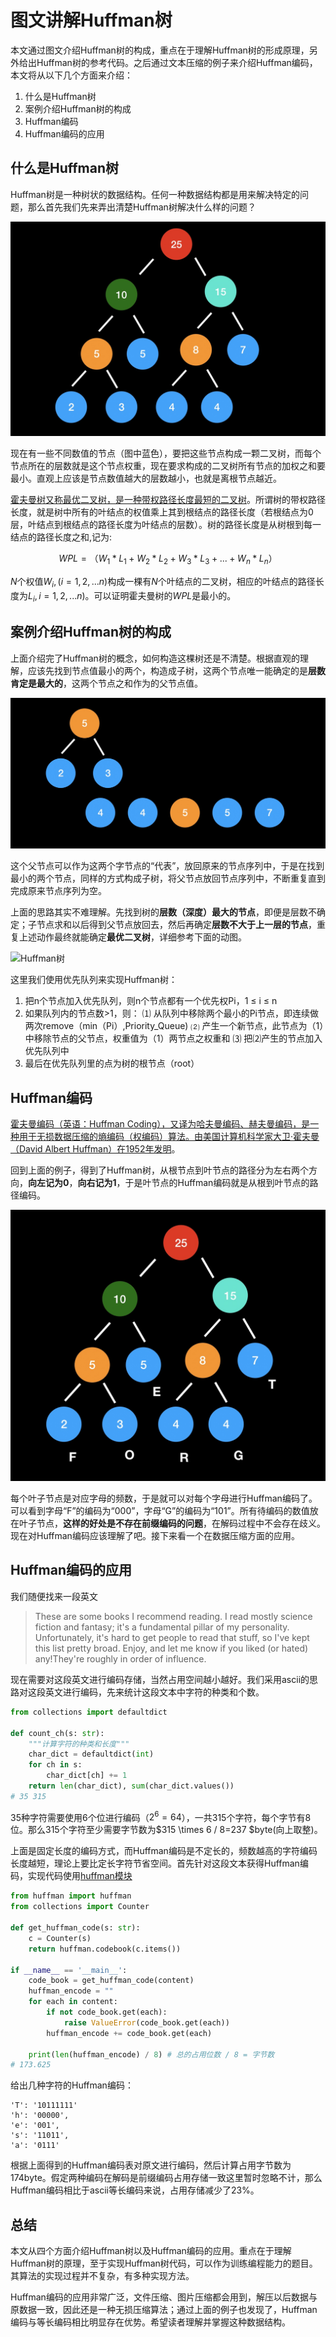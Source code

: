# 图文讲解Huffman树
本文通过图文介绍Huffman树的构成，重点在于理解Huffman树的形成原理，另外给出Huffman树的参考代码。之后通过文本压缩的例子来介绍Huffman编码，本文将从以下几个方面来介绍：

1. 什么是Huffman树
2. 案例介绍Huffman树的构成
3. Huffman编码
4. Huffman编码的应用

## 什么是Huffman树
Huffman树是一种树状的数据结构。任何一种数据结构都是用来解决特定的问题，那么首先我们先来弄出清楚Huffman树解决什么样的问题？

![-w670](media/15961001328642/15964227208043.jpg)

现在有一些不同数值的节点（图中蓝色），要把这些节点构成一颗二叉树，而每个节点所在的层数就是这个节点权重，现在要求构成的二叉树所有节点的加权之和要最小。直观上应该是节点数值越大的层数越小，也就是离根节点越近。

[霍夫曼树又称最优二叉树，是一种带权路径长度最短的二叉树](https://zh.wikipedia.org/wiki/%E9%9C%8D%E5%A4%AB%E6%9B%BC%E7%BC%96%E7%A0%81 "中文wiki霍夫曼编码")。所谓树的带权路径长度，就是树中所有的叶结点的权值乘上其到根结点的路径长度（若根结点为0层，叶结点到根结点的路径长度为叶结点的层数）。树的路径长度是从树根到每一结点的路径长度之和,记为:

$$ WPL =（W_1*L_1+W_2*L_2+W_3*L_3+ ...+W_n*L_n）$$

$N$个权值$W_i,(i=1,2,...n)$构成一棵有$N$个叶结点的二叉树，相应的叶结点的路径长度为$L_i,i=1,2,...n)$。可以证明霍夫曼树的$WPL$是最小的。

## 案例介绍Huffman树的构成
上面介绍完了Huffman树的概念，如何构造这棵树还是不清楚。根据直观的理解，应该先找到节点值最小的两个，构造成子树，这两个节点唯一能确定的是**层数肯定是最大的**，这两个节点之和作为的父节点值。

![-w715](media/15961001328642/15964231198569.jpg)

这个父节点可以作为这两个字节点的“代表”，放回原来的节点序列中，于是在找到最小的两个节点，同样的方式构成子树，将父节点放回节点序列中，不断重复直到完成原来节点序列为空。

上面的思路其实不难理解。先找到树的**层数（深度）最大的节点**，即便是层数不确定；子节点求和以后得到父节点放回去，然后再确定**层数不大于上一层的节点**，重复上述动作最终就能确定**最优二叉树**，详细参考下面的动图。

![Huffman树](media/15961001328642/Huffman%E6%A0%91.gif)

这里我们使用优先队列来实现Huffman树：

1. 把n个节点加入优先队列，则n个节点都有一个优先权Pi，1 ≤ i ≤ n
2. 如果队列内的节点数>1，则：
    ⑴ 从队列中移除两个最小的Pi节点，即连续做两次remove（min（Pi）,Priority_Queue)
    ⑵ 产生一个新节点，此节点为（1）中移除节点的父节点，权重值为（1）两节点之权重和
    ⑶ 把⑵产生的节点加入优先队列中
3. 最后在优先队列里的点为树的根节点（root）

## Huffman编码
[霍夫曼编码（英语：Huffman Coding），又译为哈夫曼编码、赫夫曼编码，是一种用于无损数据压缩的熵编码（权编码）算法。由美国计算机科学家大卫·霍夫曼（David Albert Huffman）在1952年发明](https://zh.wikipedia.org/wiki/%E9%9C%8D%E5%A4%AB%E6%9B%BC%E7%BC%96%E7%A0%81 "中文wiki霍夫曼编码")。

回到上面的例子，得到了Huffman树，从根节点到叶节点的路径分为左右两个方向，**向左记为0**，**向右记为1**，于是叶节点的Huffman编码就是从根到叶节点的路径编码。

![-w602](media/15961001328642/15964233982983.jpg)

每个叶子节点是对应字母的频数，于是就可以对每个字母进行Huffman编码了。可以看到字母“F”的编码为“000”，字母“G”的编码为“101”。所有待编码的数值放在叶子节点，**这样的好处是不存在前缀编码的问题**，在解码过程中不会存在歧义。现在对Huffman编码应该理解了吧。接下来看一个在数据压缩方面的应用。

## Huffman编码的应用
我们随便找来一段英文

> These are some books I recommend reading. I read mostly science fiction and fantasy; it's a fundamental pillar of my personality. Unfortunately, it's hard to get people to read that stuff, so I've kept this list pretty broad. Enjoy, and let me know if you liked (or hated) any!They're roughly in order of influence.

现在需要对这段英文进行编码存储，当然占用空间越小越好。我们采用ascii的思路对这段英文进行编码，先来统计这段文本中字符的种类和个数。

```python
from collections import defaultdict

def count_ch(s: str):
    """计算字符的种类和长度"""
    char_dict = defaultdict(int)
    for ch in s:
        char_dict[ch] += 1
    return len(char_dict), sum(char_dict.values())
# 35 315
```
35种字符需要使用6个位进行编码（$2^6 = 64$），一共315个字符，每个字节有8位。那么315个字符至少需要字节数为$315 \times 6 / 8=237 $byte(向上取整)。

上面是固定长度的编码方式，而Huffman编码是不定长的，频数越高的字符编码长度越短，理论上要比定长字符节省空间。首先针对这段文本获得Huffman编码，实现代码使用[huffman模块](https://pypi.org/project/huffman/)

```python
from huffman import huffman
from collections import Counter

def get_huffman_code(s: str):
    c = Counter(s)
    return huffman.codebook(c.items())

if __name__ == '__main__':
    code_book = get_huffman_code(content)
    huffman_encode = ""
    for each in content:
        if not code_book.get(each):
            raise ValueError(code_book.get(each))
        huffman_encode += code_book.get(each)

    print(len(huffman_encode) / 8) # 总的占用位数 / 8 = 字节数
# 173.625
```
给出几种字符的Huffman编码：

```
'T': '10111111'
'h': '00000', 
'e': '001', 
's': '11011',
'a': '0111'
```

根据上面得到的Huffman编码表对原文进行编码，然后计算占用字节数为174byte。假定两种编码在解码是前缀编码占用存储一致这里暂时忽略不计，那么Huffman编码相比于ascii等长编码来说，占用存储减少了23%。

## 总结
本文从四个方面介绍Huffman树以及Huffman编码的应用。重点在于理解Huffman树的原理，至于实现Huffman树代码，可以作为训练编程能力的题目。其算法的实现过程并不复杂，有多种实现方法。

Huffman编码的应用非常广泛，文件压缩、图片压缩都会用到，解压以后数据与原数据一致，因此还是一种无损压缩算法；通过上面的例子也发现了，Huffman编码与等长编码相比明显存在优势。希望读者理解并掌握这种数据结构。


